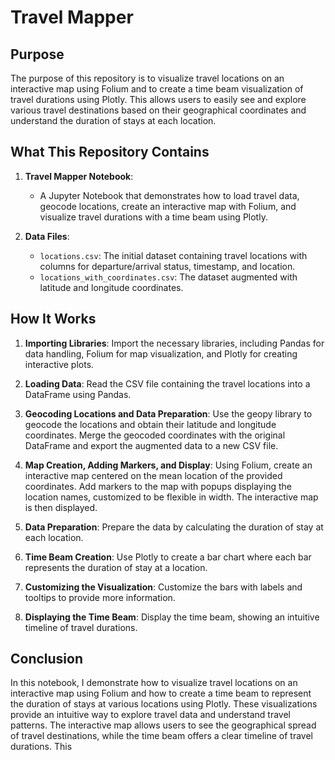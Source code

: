 # Travel Mapper

## Purpose
The purpose of this repository is to visualize travel locations on an interactive map using Folium and to create a time beam visualization of travel durations using Plotly. This allows users to easily see and explore various travel destinations based on their geographical coordinates and understand the duration of stays at each location.

## What This Repository Contains

1. **Travel Mapper Notebook**: 
   - A Jupyter Notebook that demonstrates how to load travel data, geocode locations, create an interactive map with Folium, and visualize travel durations with a time beam using Plotly.

2. **Data Files**:
   - `locations.csv`: The initial dataset containing travel locations with columns for departure/arrival status, timestamp, and location.
   - `locations_with_coordinates.csv`: The dataset augmented with latitude and longitude coordinates.

## How It Works

1. **Importing Libraries**: Import the necessary libraries, including Pandas for data handling, Folium for map visualization, and Plotly for creating interactive plots.

2. **Loading Data**: Read the CSV file containing the travel locations into a DataFrame using Pandas.

3. **Geocoding Locations and Data Preparation**: Use the geopy library to geocode the locations and obtain their latitude and longitude coordinates. Merge the geocoded coordinates with the original DataFrame and export the augmented data to a new CSV file.

4. **Map Creation, Adding Markers, and Display**: Using Folium, create an interactive map centered on the mean location of the provided coordinates. Add markers to the map with popups displaying the location names, customized to be flexible in width. The interactive map is then displayed.

5. **Data Preparation**: Prepare the data by calculating the duration of stay at each location.

6. **Time Beam Creation**: Use Plotly to create a bar chart where each bar represents the duration of stay at a location.

7. **Customizing the Visualization**: Customize the bars with labels and tooltips to provide more information.

8. **Displaying the Time Beam**: Display the time beam, showing an intuitive timeline of travel durations.

## Conclusion
In this notebook, I demonstrate how to visualize travel locations on an interactive map using Folium and how to create a time beam to represent the duration of stays at various locations using Plotly. These visualizations provide an intuitive way to explore travel data and understand travel patterns. The interactive map allows users to see the geographical spread of travel destinations, while the time beam offers a clear timeline of travel durations. This
